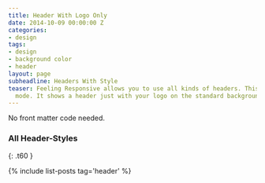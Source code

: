 ```yaml
---
title: Header With Logo Only
date: 2014-10-09 00:00:00 Z
categories:
- design
tags:
- design
- background color
- header
layout: page
subheadline: Headers With Style
teaser: Feeling Responsive allows you to use all kinds of headers. This is the default
  mode. It shows a header just with your logo on the standard background.
---
```


No front matter code needed.
<!--more-->

### All Header-Styles 
{: .t60 }

{% include list-posts tag='header' %}